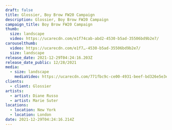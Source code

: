 ```yaml
---
draft: false
title: Glossier, Boy Brow FW20 Campaign
description: Glossier, Boy Brow FW20 Campaign
campaign_title: Boy Brow FW20 Campaign
thumb:
  size: landscape
  video: https://ucarecdn.com/e1f74cab-abd2-4530-b5ad-35506bd9b2e7/
carouselthumb:
  video: https://ucarecdn.com/e1f7…-4530-b5ad-35506bd9b2e7/
  size: landscape
release_date: 2021-12-29T04:24:16.203Z
release_date_public: 12/28/2021
media:
  - size: landscape
    mediaVideo: https://ucarecdn.com/771fbc9c-ce00-4931-beef-bd326e5e3ec9/
clients:
  - client: Glossier
artists:
  - artist: Diane Russo
  - artist: Marie Suter
locations:
  - location: New York
  - location: London
date: 2021-12-29T04:24:16.214Z
---
```

